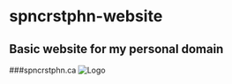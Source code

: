 # spncrstphn-website
## Basic website for my personal domain 
###spncrstphn.ca
![Logo](https://github.com/SpencerS04/spncrstphn-website/tree/main/images/SpncrStphnLogo.png)
